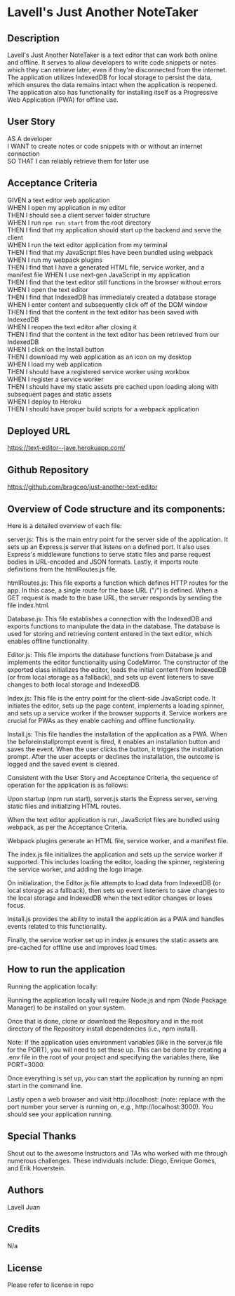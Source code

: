 # Lavell's Just Another NoteTaker

## Description 

Lavell's Just Another NoteTaker is a text editor that can work both online and offline. It serves to allow developers to write code snippets or notes which they can retrieve later, even if they're disconnected from the internet. The application utilizes IndexedDB for local storage to persist the data, which ensures the data remains intact when the application is reopened. The application also has functionality for installing itself as a Progressive Web Application (PWA) for offline use.


## User Story

AS A developer <br>
I WANT to create notes or code snippets with or without an internet connection <br>
SO THAT I can reliably retrieve them for later use <br>

## Acceptance Criteria

GIVEN a text editor web application <br>
WHEN I open my application in my editor <br>
THEN I should see a client server folder structure <br>
WHEN I run `npm run start` from the root directory <br>
THEN I find that my application should start up the backend and serve the client <br>
WHEN I run the text editor application from my terminal <br>
THEN I find that my JavaScript files have been bundled using webpack <br>
WHEN I run my webpack plugins <br>
THEN I find that I have a generated HTML file, service worker, and a manifest file
WHEN I use next-gen JavaScript in my application <br>
THEN I find that the text editor still functions in the browser without errors <br>
WHEN I open the text editor <br>
THEN I find that IndexedDB has immediately created a database storage <br>
WHEN I enter content and subsequently click off of the DOM window <br>
THEN I find that the content in the text editor has been saved with IndexedDB <br>
WHEN I reopen the text editor after closing it <br>
THEN I find that the content in the text editor has been retrieved from our IndexedDB <br>
WHEN I click on the Install button <br>
THEN I download my web application as an icon on my desktop <br>
WHEN I load my web application <br>
THEN I should have a registered service worker using workbox <br>
WHEN I register a service worker <br>
THEN I should have my static assets pre cached upon loading along with subsequent pages and static assets <br>
WHEN I deploy to Heroku <br>
THEN I should have proper build scripts for a webpack application <br>






## Deployed URL

https://text-editor--jave.herokuapp.com/



## Github Repository

https://github.com/bragceo/just-another-text-editor



## Overview of Code structure and its components:

Here is a detailed overview of each file:

server.js: This is the main entry point for the server side of the application. It sets up an Express.js server that listens on a defined port. It also uses Express's middleware functions to serve static files and parse request bodies in URL-encoded and JSON formats. Lastly, it imports route definitions from the htmlRoutes.js file.

htmlRoutes.js: This file exports a function which defines HTTP routes for the app. In this case, a single route for the base URL ("/") is defined. When a GET request is made to the base URL, the server responds by sending the file index.html.

Database.js: This file establishes a connection with the IndexedDB and exports functions to manipulate the data in the database. The database is used for storing and retrieving content entered in the text editor, which enables offline functionality.

Editor.js: This file imports the database functions from Database.js and implements the editor functionality using CodeMirror. The constructor of the exported class initializes the editor, loads the initial content from IndexedDB (or from local storage as a fallback), and sets up event listeners to save changes to both local storage and IndexedDB.

Index.js: This file is the entry point for the client-side JavaScript code. It initiates the editor, sets up the page content, implements a loading spinner, and sets up a service worker if the browser supports it. Service workers are crucial for PWAs as they enable caching and offline functionality.

Install.js: This file handles the installation of the application as a PWA. When the beforeinstallprompt event is fired, it enables an installation button and saves the event. When the user clicks the button, it triggers the installation prompt. After the user accepts or declines the installation, the outcome is logged and the saved event is cleared.

Consistent with the User Story and Acceptance Criteria, the sequence of operation for the application is as follows:

Upon startup (npm run start), server.js starts the Express server, serving static files and initializing HTML routes.

When the text editor application is run, JavaScript files are bundled using webpack, as per the Acceptance Criteria.

Webpack plugins generate an HTML file, service worker, and a manifest file.

The index.js file initializes the application and sets up the service worker if supported. This includes loading the editor, loading the spinner, registering the service worker, and adding the logo image.

On initialization, the Editor.js file attempts to load data from IndexedDB (or local storage as a fallback), then sets up event listeners to save changes to the local storage and IndexedDB when the text editor changes or loses focus.

Install.js provides the ability to install the application as a PWA and handles events related to this functionality.

Finally, the service worker set up in index.js ensures the static assets are pre-cached for offline use and improves load times.
 

## How to run the application
 
Running the application locally:

Running the application locally will require Node.js and npm (Node Package Manager) to be installed on your system.

Once that is done, clone or download the Repository and in the root directory of the Repository install dependencies (i.e., npm install).

Note: If the application uses environment variables (like in the server.js file for the PORT), you will need to set these up. This can be done by creating a .env file in the root of your project and specifying the variables there, like PORT=3000. 

Once everything is set up, you can start the application by running an npm start in the command line.

Lastly open a web browser and visit http://localhost:<PORT> (note: replace <PORT> with the port number your server is running on, e.g., http://localhost:3000). You should see your application running.



## Special Thanks 

Shout out to the awesome Instructors and TAs who worked with me through numerous challenges. These individuals include: Diego, Enrique Gomes, and Erik Hoverstein. 



## Authors 

Lavell Juan <br>



## Credits 

N/a

## License 

Please refer to license in repo 






